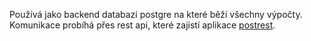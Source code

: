Používá jako backend databazi postgre na které běží všechny výpočty. Komunikace probíhá přes rest api, které zajistí aplikace [postrest](https://github.com/RestfulDesign/postrest).
